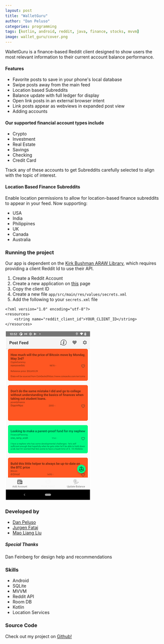 ```yaml
---
layout: post
title: "WalletGuru"
author: "Dan Peluso"
categories: programming
tags: [kotlin, android, reddit, java, finance, stocks, mvvm]
image: wallet_guru/cover.png
---
```

WalletGuru is a finance-based Reddit client designed to show users the most relevant information to their current account balance performance.

#### Features
- Favorite posts to save in your phone's local database
- Swipe posts away from the main feed
- Location based Subreddits
- Balance update with full ledger for display
- Open link posts in an external browser intent
- Link posts appear as webviews in expanded post view
- Adding accounts

#### Our supported financial account types include
- Crypto
- Investment
- Real Estate
- Savings
- Checking
- Credit Card

Track any of these accounts to get Subreddits carefully selected to align with the topic of interest.

#### Location Based Finance Subreddits
Enable location permissions to allow for location-based finance subreddits to appear in your feed. Now supporting:
- USA
- India
- Philippines
- UK
- Canada
- Australia

### Running the project
Our app is dependent on the [Kirk Bushman ARAW Library](https://github.com/KirkBushman/ARAW), which requires providing a client Reddit Id to use their API.

1. Create a Reddit Account
2. Create a new application on [this](https://www.reddit.com/prefs/apps) page
3. Copy the client ID
4. Create a new file `app/src/main/res/values/secrets.xml`
5. Add the following to your `secrets.xml` file

```
<?xml version="1.0" encoding="utf-8"?>
<resources>
    <string name="reddit_client_id">YOUR_CLIENT_ID</string>
</resources>
```

![feed](\assets\img\wallet_guru\feed.png)

### Developed by
- [Dan Peluso](https://github.com/pelusodan)
- [Jurgen Fataj](https://github.com/JFATAJ)
- [Mao Liang Liu](https://github.com/maoliang1234)

##### Special Thanks
Dan Feinberg for design help and recommendations

### Skills
- Android
- SQLite
- MVVM
- Reddit API
- Room DB
- Kotlin
- Location Services

### Source Code

Check out my project on [Github!](https://github.com/pelusodan/WalletGuru)
